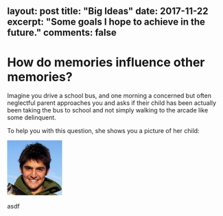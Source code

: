 layout: post
title:  "Big Ideas"
date:   2017-11-22
excerpt: "Some goals I hope to achieve in the future."
comments: false
---

# How do memories influence other memories?
Imagine you drive a school bus, and one morning a concerned but often neglectful parent approaches you and asks if their child has been actually been taking the bus to school and not simply walking to the arcade like some delinquent.

To help you with this question, she shows you a picture of her child:

<img src="/images/adamo.jpg" style="width:128px;height:128px;">

asdf
